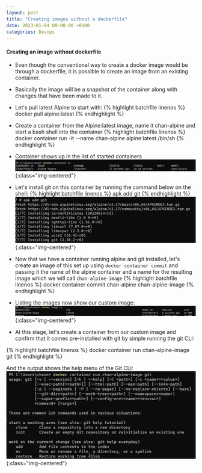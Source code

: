 ```yaml
---
layout: post
title: "Creating images without a dockerfile"
date: 2023-01-04 09:00:00 +0100
categories: Devops
---
```


#### Creating an image without dockerfile

* Even though the conventional way to create a docker image would be through a dockerfile, it is possible to create an image from an existing container.
* Basically the image will be a snapshot of the container along with changes that have been made to it.
* Let's pull latest Alpine to start with:
{% highlight batchfile linenos %}
docker pull alpine:latest
{% endhighlight %}
* Create a container from the Alpine:latest image, name it chan-alpine and start a bash shell into the container
{% highlight batchfile linenos %}
docker container run -it --name chan-alpine alpine:latest /bin/sh
{% endhighlight %}
* Container shows up in the list of started containers
![minimal-api](/assets/img/20230104_dockerimagecheckcontainer.png){:class="img-centered"}
* Let's install git on this container by running the command below on the shell:
{% highlight batchfile linenos %}
apk add git
{% endhighlight %}
![minimal-api](/assets/img/20230104_dockerimageinstallgit.png){:class="img-centered"}
* Now that we have a container running alpine and git installed, let's create an image of this set up using `docker container commit` and passing it the name of the alpine container and a name for the resulting image which we will call `chan-alpine-image`
{% highlight batchfile linenos %}
docker container commit chan-alpine chan-alpine-image
{% endhighlight %}

* Listing the images now show our custom image:
![minimal-api](/assets/img/20230104_dockerimagecustomimage.png){:class="img-centered"}

* At this stage, let's create a container from our custom image and confirm that it comes pre-installed with git by simple running the git CLI:

{% highlight batchfile linenos %}
docker container run chan-alpine-image git
{% endhighlight %}

And the output shows the help menu of the Git CLI:
![minimal-api](/assets/img/20230104_dockerimagerungit.png){:class="img-centered"}



